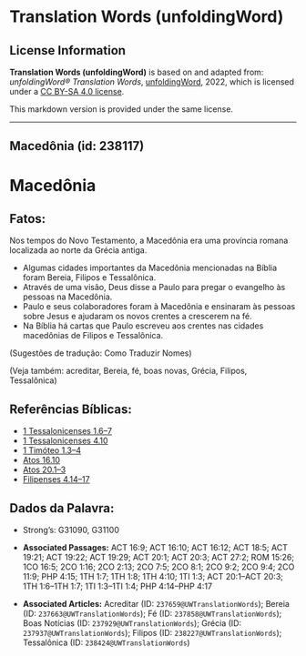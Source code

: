 # Translation Words (unfoldingWord)

## License Information

**Translation Words (unfoldingWord)** is based on and adapted from: _unfoldingWord® Translation Words_, [unfoldingWord](https://unfoldingword.org/utw), 2022, which is licensed under a [CC BY-SA 4.0 license](https://creativecommons.org/licenses/by-sa/4.0/legalcode.en).

This markdown version is provided under the same license.



--------------------------------

## Macedônia (id: 238117)

Macedônia
=========

Fatos:
------

Nos tempos do Novo Testamento, a Macedônia era uma província romana localizada ao norte da Grécia antiga.

* Algumas cidades importantes da Macedônia mencionadas na Bíblia foram Bereia, Filipos e Tessalônica.
* Através de uma visão, Deus disse a Paulo para pregar o evangelho às pessoas na Macedônia.
* Paulo e seus colaboradores foram à Macedônia e ensinaram às pessoas sobre Jesus e ajudaram os novos crentes a crescerem na fé.
* Na Bíblia há cartas que Paulo escreveu aos crentes nas cidades macedônias de Filipos e Tessalônica.

(Sugestões de tradução: Como Traduzir Nomes)

(Veja também: acreditar, Bereia, fé, boas novas, Grécia, Filipos, Tessalônica)

Referências Bíblicas:
---------------------

* [1 Tessalonicenses 1\.6–7](https://ref.ly/1Thess1:6-1Thess1:7)
* [1 Tessalonicenses 4\.10](https://ref.ly/1Thess4:10)
* [1 Timóteo 1\.3–4](https://ref.ly/1Tim1:3-1Tim1:4)
* [Atos 16\.10](https://ref.ly/Acts16:10)
* [Atos 20\.1–3](https://ref.ly/Acts20:1-Acts20:3)
* [Filipenses 4\.14–17](https://ref.ly/Phil4:14-Phil4:17)

Dados da Palavra:
-----------------

* Strong’s: G31090, G31100

* **Associated Passages:** ACT 16:9; ACT 16:10; ACT 16:12; ACT 18:5; ACT 19:21; ACT 19:22; ACT 19:29; ACT 20:1; ACT 20:3; ACT 27:2; ROM 15:26; 1CO 16:5; 2CO 1:16; 2CO 2:13; 2CO 7:5; 2CO 8:1; 2CO 9:2; 2CO 9:4; 2CO 11:9; PHP 4:15; 1TH 1:7; 1TH 1:8; 1TH 4:10; 1TI 1:3; ACT 20:1–ACT 20:3; 1TH 1:6–1TH 1:7; 1TI 1:3–1TI 1:4; PHP 4:14–PHP 4:17
* **Associated Articles:** Acreditar (ID: `237659@UWTranslationWords`); Bereia (ID: `237663@UWTranslationWords`); Fé (ID: `237858@UWTranslationWords`); Boas Notícias (ID: `237929@UWTranslationWords`); Grécia (ID: `237937@UWTranslationWords`); Filipos (ID: `238227@UWTranslationWords`); Tessalônica (ID: `238424@UWTranslationWords`)

